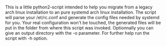 This is a little python2-script intended to help you migrate from a legacy arch linux installation to an pure systemd arch linux installation.
The script will parse your /et/rc.conf and generate the config files needed by systemd for you. Your real configuration won't be touched, 
the generated files will be put in the folder from where this script was invoked. Optionnally you can give an output directory with the -o parameter.
For further help run the script with -h option.
